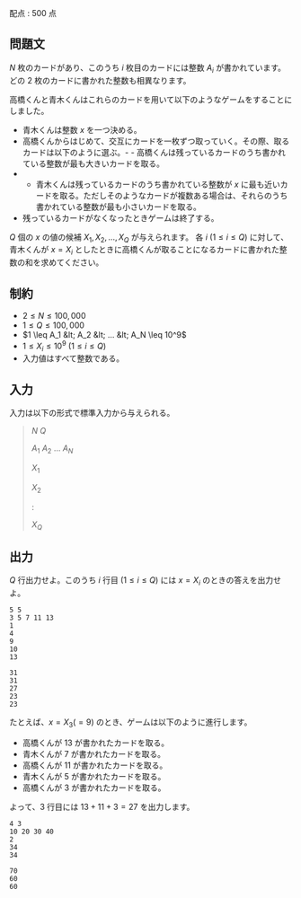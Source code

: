配点 : $500$ 点

## 問題文

$N$ 枚のカードがあり、このうち $i$ 枚目のカードには整数 $A_i$ が書かれています。
どの $2$ 枚のカードに書かれた整数も相異なります。

高橋くんと青木くんはこれらのカードを用いて以下のようなゲームをすることにしました。

- 青木くんは整数 $x$ を一つ決める。
- 高橋くんからはじめて、交互にカードを一枚ずつ取っていく。その際、取るカードは以下のように選ぶ。-   - 高橋くんは残っているカードのうち書かれている整数が最も大きいカードを取る。
-   - 青木くんは残っているカードのうち書かれている整数が $x$ に最も近いカードを取る。ただしそのようなカードが複数ある場合は、それらのうち書かれている整数が最も小さいカードを取る。
- 残っているカードがなくなったときゲームは終了する。

$Q$ 個の $x$ の値の候補 $X_1, X_2, ..., X_Q$ が与えられます。
各 $i$ ($1 \leq i \leq Q$) に対して、青木くんが $x = X_i$ としたときに高橋くんが取ることになるカードに書かれた整数の和を求めてください。

## 制約

- $2 \leq N \leq 100,000$
- $1 \leq Q \leq 100,000$
- $1 \leq A_1 &lt; A_2 &lt; ... &lt; A_N \leq 10^9$
- $1 \leq X_i \leq 10^9$ ($1 \leq i \leq Q$)
- 入力値はすべて整数である。

## 入力

入力は以下の形式で標準入力から与えられる。

> $N$ $Q$
> 
> $A_1$ $A_2$ $...$ $A_N$
> 
> $X_1$
> 
> $X_2$
> 
> $:$
> 
> $X_Q$

## 出力

$Q$ 行出力せよ。このうち $i$ 行目 ($1 \leq i \leq Q$) には $x = X_i$ のときの答えを出力せよ。

```input1
5 5
3 5 7 11 13
1
4
9
10
13
```

```output1
31
31
27
23
23
```

たとえば、$x = X_3(= 9)$ のとき、ゲームは以下のように進行します。

- 高橋くんが $13$ が書かれたカードを取る。
- 青木くんが $7$ が書かれたカードを取る。
- 高橋くんが $11$ が書かれたカードを取る。
- 青木くんが $5$ が書かれたカードを取る。
- 高橋くんが $3$ が書かれたカードを取る。

よって、$3$ 行目には $13 + 11 + 3 = 27$ を出力します。

```input2
4 3
10 20 30 40
2
34
34
```

```output2
70
60
60
```
